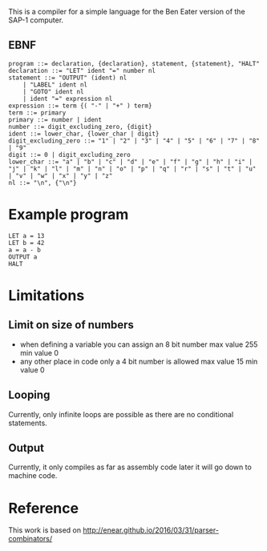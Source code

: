 This is a compiler for a simple language for the Ben Eater version of the SAP-1 computer.

## EBNF
```
program ::= declaration, {declaration}, statement, {statement}, "HALT"
declaration ::= "LET" ident "=" number nl
statement ::= "OUTPUT" (ident) nl
    | "LABEL" ident nl
    | "GOTO" ident nl
    | ident "=" expression nl
expression ::= term {( "-" | "+" ) term}
term ::= primary
primary ::= number | ident
number ::= digit_excluding_zero, {digit}
ident ::= lower_char, {lower_char | digit}
digit_excluding_zero ::= "1" | "2" | "3" | "4" | "5" | "6" | "7" | "8" | "9"
digit ::= 0 | digit_excluding_zero
lower_char ::= "a" | "b" | "c" | "d" | "e" | "f" | "g" | "h" | "i" | "j" | "k" | "l" | "m" | "n" | "o" | "p" | "q" | "r" | "s" | "t" | "u" | "v" | "w" | "x" | "y" | "z"
nl ::= "\n", {"\n"}
```
# Example program
```
LET a = 13
LET b = 42
a = a - b
OUTPUT a
HALT
```
# Limitations
## Limit on size of numbers
- when defining a variable you can assign an 8 bit number max value 255 min value 0
- any other place in code only a 4 bit number is allowed max value 15 min value 0
## Looping
Currently, only infinite loops are possible as there are no conditional statements.
## Output
Currently, it only compiles as far as assembly code later it will go down to machine code.


# Reference
This work is based on http://enear.github.io/2016/03/31/parser-combinators/